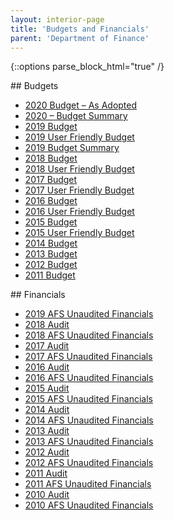 ```yaml
---
layout: interior-page
title: 'Budgets and Financials'
parent: 'Department of Finance'
---
```


{::options parse_block_html="true" /}

<div style="float: left; margin-right: 10em;">
## Budgets
  
* [2020 Budget – As Adopted](https://storage.googleapis.com/static.rutherford-nj.com/finance/budgets/2020%20Budget%20-%20As%20Adopted.pdf)
* [2020 – Budget Summary](https://storage.googleapis.com/static.rutherford-nj.com/finance/budgets/CY20%20Budget%20Summary%20website.pdf)
* [2019 Budget](https://storage.googleapis.com/static.rutherford-nj.com/finance/budgets/2019%20BUDGET%20-%20As%20Adopted.pdf)
* [2019 User Friendly Budget](https://storage.googleapis.com/static.rutherford-nj.com/finance/budgets/2019%20User%20Friendly%20Budget.pdf)
* [2019 Budget Summary](https://storage.googleapis.com/static.rutherford-nj.com/finance/budgets/Budget%20Summary%202019%20(1).pdf)
* [2018 Budget](https://storage.googleapis.com/static.rutherford-nj.com/finance/budgets/2018%20Budget%20-%20As%20Adopted.pdf)
* [2018 User Friendly Budget](https://storage.googleapis.com/static.rutherford-nj.com/finance/budgets/2018%20Adopted%20User%20Friendly%20Budget.pdf)
* [2017 Budget](https://storage.googleapis.com/static.rutherford-nj.com/finance/budgets/2017%20Adopted%20Budget.pdf)
* [2017 User Friendly Budget](https://storage.googleapis.com/static.rutherford-nj.com/finance/budgets/2017%20Adopted%20User%20Friendly%20Budget.pdf)
* [2016 Budget](https://storage.googleapis.com/static.rutherford-nj.com/finance/budgets/2016%20Adopted%20Budget.pdf)
* [2016 User Friendly Budget](https://storage.googleapis.com/static.rutherford-nj.com/finance/budgets/2016%20User%20Friendly%20Budget.pdf)
* [2015 Budget](https://storage.googleapis.com/static.rutherford-nj.com/finance/budgets/2015_budget.pdf)
* [2015 User Friendly Budget](https://storage.googleapis.com/static.rutherford-nj.com/finance/budgets/2015_user_friendly_budget.pdf)
* [2014 Budget](https://storage.googleapis.com/static.rutherford-nj.com/finance/budgets/2014_budget.pdf)
* [2013 Budget](https://storage.googleapis.com/static.rutherford-nj.com/finance/budgets/2013_budget.pdf)
* [2012 Budget](https://storage.googleapis.com/static.rutherford-nj.com/finance/budgets/2012_budget.pdf)
* [2011 Budget](https://storage.googleapis.com/static.rutherford-nj.com/finance/budgets/2011_budget.pdf)
</div>

<div style="float: left;">
## Financials
  
* [2019 AFS Unaudited Financials]( https://storage.googleapis.com/static.rutherford-nj.com/finance/financials/AFS%202019.pdf)
* [2018 Audit](https://storage.googleapis.com/static.rutherford-nj.com/finance/financials/2018%20Audit%20Report.pdf)
* [2018 AFS Unaudited Financials](https://storage.googleapis.com/static.rutherford-nj.com/finance/financials/AFS%202018.pdf)
* [2017 Audit](https://storage.googleapis.com/static.rutherford-nj.com/finance/financials/2017%20Audit%20Report.pdf)
* [2017 AFS Unaudited Financials](https://storage.googleapis.com/static.rutherford-nj.com/finance/budgets/AFS%202017.pdf)
* [2016 Audit](https://storage.googleapis.com/static.rutherford-nj.com/finance/financials/2016%20Audit%20Report.pdf)
* [2016 AFS Unaudited Financials](https://storage.googleapis.com/static.rutherford-nj.com/finance/budgets/AFS%202016.pdf)
* [2015 Audit](https://storage.googleapis.com/static.rutherford-nj.com/finance/financials/2015%20Audit%20Report.pdf)
* [2015 AFS Unaudited Financials](https://storage.googleapis.com/static.rutherford-nj.com/finance/financials/2015_afs.pdf)
* [2014 Audit](https://storage.googleapis.com/static.rutherford-nj.com/finance/financials/2014_audit.pdf)
* [2014 AFS Unaudited Financials](https://storage.googleapis.com/static.rutherford-nj.com/finance/financials/2014_afs.pdf)
* [2013 Audit](https://storage.googleapis.com/static.rutherford-nj.com/finance/financials/2013_audit.pdf)
* [2013 AFS Unaudited Financials](https://storage.googleapis.com/static.rutherford-nj.com/finance/financials/2013_afs.pdf)
* [2012 Audit](https://storage.googleapis.com/static.rutherford-nj.com/finance/financials/2012_audit.pdf)
* [2012 AFS Unaudited Financials](https://storage.googleapis.com/static.rutherford-nj.com/finance/financials/2012_afs.pdf)
* [2011 Audit](https://storage.googleapis.com/static.rutherford-nj.com/finance/financials/2011_audit.pdf)
* [2011 AFS Unaudited Financials](https://storage.googleapis.com/static.rutherford-nj.com/finance/financials/2011_afs.pdf)
* [2010 Audit](https://storage.googleapis.com/static.rutherford-nj.com/finance/financials/2010_audit.pdf)
* [2010 AFS Unaudited Financials](https://storage.googleapis.com/static.rutherford-nj.com/finance/financials/2010_afs.pdf)
</div>
